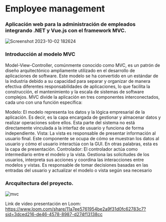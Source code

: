 # Employee management
### Aplicación web para la administración de empleados integrando .NET y Vue.js con el framework MVC.
![Screenshot 2023-10-02 182624](https://github.com/AndresMoreta20/management/assets/61909582/650a4e56-dbed-4dcc-ab7e-9d17e85e69ac)

### Introducción al modelo MVC
Model-View-Controller, comúnmente conocido como MVC, es un patrón de diseño arquitectónico ampliamente utilizado en el desarrollo de aplicaciones de software. Este modelo se ha convertido en un estándar de la industria debido a su capacidad para separar y organizar de manera efectiva diferentes responsabilidades de aplicaciones, lo que facilita la construcción, el mantenimiento y la escala de sistemas de software complejos.
 MVC divide la aplicación en tres componentes interconectados, cada uno con una función específica:

Modelo:
El modelo representa los datos y la lógica empresarial de la aplicación. Es decir, es la capa encargada de gestionar y almacenar datos y realizar operaciones sobre ellos. Esta parte del sistema no está directamente vinculada a la interfaz de usuario y funciona de forma independiente. 
Vista:
La vista es responsable de presentar información al usuario final. Este componente se ocupa de cómo se muestran los datos al usuario y cómo el usuario interactúa  con la GUI. En otras palabras, esta es la capa de presentación.
Controlador:
El controlador actúa como intermediario entre el modelo y la vista. Gestiona las solicitudes de los usuarios, interpreta sus acciones y coordina las interacciones entre modelos y vistas. Es responsable de tomar decisiones basadas en las entradas del usuario y  actualizar el modelo o vista según sea necesario

### Arcquitectura del proyecto.
![mvc](https://github.com/AndresMoreta20/management/assets/61909582/43345826-344b-49e7-b4b4-3684eb4fbe0c)



Link de video presentación en Loom: https://www.loom.com/share/11a7ee5761954be2a9f31d0fc62783c7?sid=3dced216-de46-4578-8987-d274f13138cc




